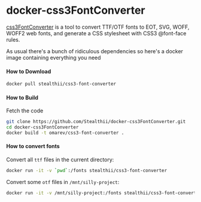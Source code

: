 docker-css3FontConverter
========================

[css3FontConverter] is a tool to convert TTF/OTF fonts to EOT, SVG, WOFF, WOFF2 web fonts, and generate a CSS stylesheet with CSS3 @font-face rules.

As usual there's a bunch of ridiculous dependencies so here's a docker image containing everything you need

#### How to Download ####
```sh
docker pull stealthii/css3-font-converter
```

#### How to Build ####

Fetch the code

```sh
git clone https://github.com/Stealthii/docker-css3FontConverter.git
cd docker-css3FontConverter
docker build -t omarev/css3-font-converter .
```

#### How to convert fonts ####

Convert all `ttf` files in the current directory:
```sh
docker run -it -v `pwd`:/fonts stealthii/css3-font-converter
```

Convert some `otf` files in `/mnt/silly-project`:
```sh
docker run -it -v /mnt/silly-project:/fonts stealthii/css3-font-converter *.otf
```


[css3FontConverter]: https://github.com/zoltan-dulac/css3FontConverter
